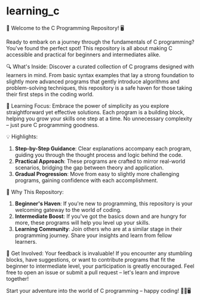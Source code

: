 # learning_c
📂 Welcome to the C Programming Repository! 🖥️

Ready to embark on a journey through the fundamentals of C programming? You've found the perfect spot! This repository is all about making C accessible and practical for beginners and intermediates alike.

🔍 What's Inside:
Discover a curated collection of C programs designed with learners in mind. From basic syntax examples that lay a strong foundation to slightly more advanced programs that gently introduce algorithms and problem-solving techniques, this repository is a safe haven for those taking their first steps in the coding world.

🌱 Learning Focus:
Embrace the power of simplicity as you explore straightforward yet effective solutions. Each program is a building block, helping you grow your skills one step at a time. No unnecessary complexity – just pure C programming goodness.

💡 Highlights:
1. **Step-by-Step Guidance**: Clear explanations accompany each program, guiding you through the thought process and logic behind the code.
2. **Practical Approach**: These programs are crafted to mirror real-world scenarios, bridging the gap between theory and application.
3. **Gradual Progression**: Move from easy to slightly more challenging programs, gaining confidence with each accomplishment.

🚀 Why This Repository:
1. **Beginner's Haven**: If you're new to programming, this repository is your welcoming gateway to the world of coding.
2. **Intermediate Boost**: If you've got the basics down and are hungry for more, these programs will help you level up your skills.
3. **Learning Community**: Join others who are at a similar stage in their programming journey. Share your insights and learn from fellow learners.

🙌 Get Involved:
Your feedback is invaluable! If you encounter any stumbling blocks, have suggestions, or want to contribute programs that fit the beginner to intermediate level, your participation is greatly encouraged. Feel free to open an issue or submit a pull request – let's learn and improve together!

Start your adventure into the world of C programming – happy coding! 🚀🔢🖥️

